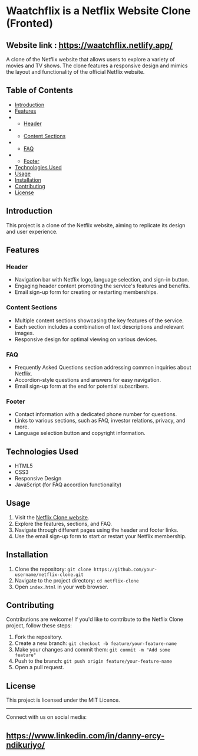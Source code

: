 # Waatchflix is a Netflix Website Clone (Fronted)

## Website link : https://waatchflix.netlify.app/


A clone of the Netflix website that allows users to explore a variety of movies and TV shows. The clone features a responsive design and mimics the layout and functionality of the official Netflix website.

## Table of Contents

- [Introduction](#introduction)
- [Features](#features)
- - [Header](#header)
- - [Content Sections](#content-sections)
- - [FAQ](#faq)
- - [Footer](#footer)
- [Technologies Used](#technologies-used)
- [Usage](#usage)
- [Installation](#installation)
- [Contributing](#contributing)
- [License](#license)

## Introduction

This project is a clone of the Netflix website, aiming to replicate its design and user experience.

## Features

### Header

- Navigation bar with Netflix logo, language selection, and sign-in button.
- Engaging header content promoting the service's features and benefits.
- Email sign-up form for creating or restarting memberships.

### Content Sections

- Multiple content sections showcasing the key features of the service.
- Each section includes a combination of text descriptions and relevant images.
- Responsive design for optimal viewing on various devices.

### FAQ

- Frequently Asked Questions section addressing common inquiries about Netflix.
- Accordion-style questions and answers for easy navigation.
- Email sign-up form at the end for potential subscribers.

### Footer

- Contact information with a dedicated phone number for questions.
- Links to various sections, such as FAQ, investor relations, privacy, and more.
- Language selection button and copyright information.

## Technologies Used

- HTML5
- CSS3
- Responsive Design
- JavaScript (for FAQ accordion functionality)

## Usage

1. Visit the [Netflix Clone website](https://your-website-url.com).
2. Explore the features, sections, and FAQ.
3. Navigate through different pages using the header and footer links.
4. Use the email sign-up form to start or restart your Netflix membership.

## Installation

1. Clone the repository: `git clone https://github.com/your-username/netflix-clone.git`
2. Navigate to the project directory: `cd netflix-clone`
3. Open `index.html` in your web browser.

## Contributing

Contributions are welcome! If you'd like to contribute to the Netflix Clone project, follow these steps:

1. Fork the repository.
2. Create a new branch: `git checkout -b feature/your-feature-name`
3. Make your changes and commit them: `git commit -m "Add some feature"`
4. Push to the branch: `git push origin feature/your-feature-name`
5. Open a pull request.

## License

This project is licensed under the MIT Licence.

---

 

Connect with us on social media:

## https://www.linkedin.com/in/danny-ercy-ndikuriyo/
